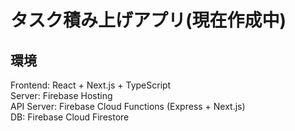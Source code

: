 # タスク積み上げアプリ(現在作成中)

## 環境

Frontend: React + Next.js + TypeScript  
Server: Firebase Hosting  
API Server: Firebase Cloud Functions (Express + Next.js)  
DB: Firebase Cloud Firestore
